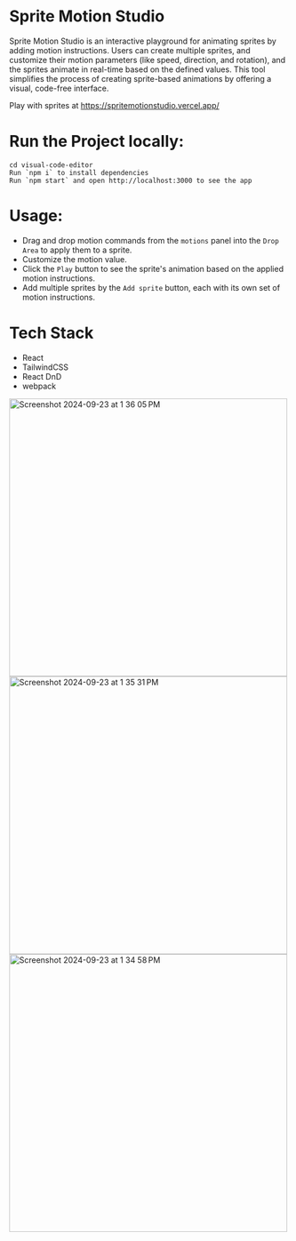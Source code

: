 # Sprite Motion Studio
Sprite Motion Studio is an interactive playground for animating sprites by adding motion instructions. Users can create multiple sprites, and customize their motion parameters (like speed, direction, and rotation), and the sprites animate in real-time based on the defined values. This tool simplifies the process of creating sprite-based animations by offering a visual, code-free interface.

Play with sprites at https://spritemotionstudio.vercel.app/

# Run the Project locally:
```
cd visual-code-editor
Run `npm i` to install dependencies
Run `npm start` and open http://localhost:3000 to see the app
```
# Usage:
- Drag and drop motion commands from the ```motions``` panel into the ```Drop Area``` to apply them to a sprite.
- Customize the motion value.
- Click the ```Play``` button to see the sprite's animation based on the applied motion instructions.
- Add multiple sprites by the ```Add sprite``` button, each with its own set of motion instructions.

# Tech Stack
- React
- TailwindCSS
- React DnD
- webpack

<img width="500" alt="Screenshot 2024-09-23 at 1 36 05 PM" src="https://github.com/user-attachments/assets/d3798e8a-5683-4970-8de1-f16fc642107e">
<img width="500" alt="Screenshot 2024-09-23 at 1 35 31 PM" src="https://github.com/user-attachments/assets/3e184f89-ecef-475c-8d7d-8704fcac1e8f">
<img width="500" alt="Screenshot 2024-09-23 at 1 34 58 PM" src="https://github.com/user-attachments/assets/00619ba0-c84f-4630-a571-20fb62e34cf9">

